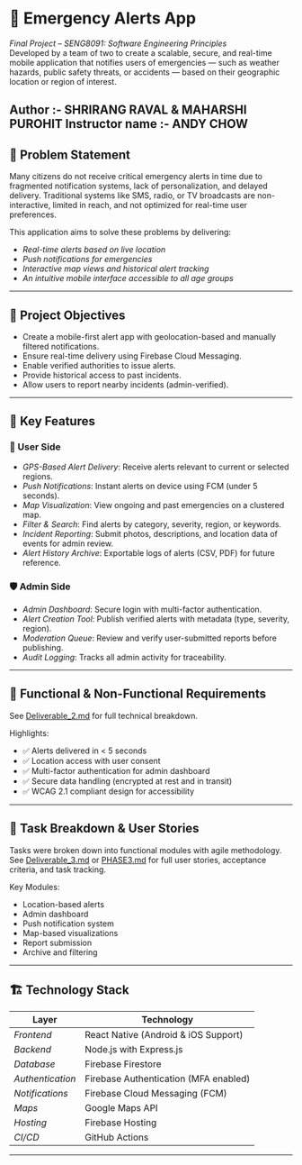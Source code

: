 # 🚨 Emergency Alerts App

*Final Project – SENG8091: Software Engineering Principles*  
Developed by a team of two to create a scalable, secure, and real-time mobile application that notifies users of emergencies — such as weather hazards, public safety threats, or accidents — based on their geographic location or region of interest.

Author :- SHRIRANG RAVAL & MAHARSHI PUROHIT 
Instructor name :- ANDY CHOW
---

## 📖 Problem Statement

Many citizens do not receive critical emergency alerts in time due to fragmented notification systems, lack of personalization, and delayed delivery. Traditional systems like SMS, radio, or TV broadcasts are non-interactive, limited in reach, and not optimized for real-time user preferences.

This application aims to solve these problems by delivering:
- *Real-time alerts based on live location*
- *Push notifications for emergencies*
- *Interactive map views and historical alert tracking*
- *An intuitive mobile interface accessible to all age groups*

---

## 🧩 Project Objectives

- Create a mobile-first alert app with geolocation-based and manually filtered notifications.
- Ensure real-time delivery using Firebase Cloud Messaging.
- Enable verified authorities to issue alerts.
- Provide historical access to past incidents.
- Allow users to report nearby incidents (admin-verified).

---

## 📲 Key Features

### 👤 User Side
- *GPS-Based Alert Delivery*: Receive alerts relevant to current or selected regions.
- *Push Notifications*: Instant alerts on device using FCM (under 5 seconds).
- *Map Visualization*: View ongoing and past emergencies on a clustered map.
- *Filter & Search*: Find alerts by category, severity, region, or keywords.
- *Incident Reporting*: Submit photos, descriptions, and location data of events for admin review.
- *Alert History Archive*: Exportable logs of alerts (CSV, PDF) for future reference.

### 🛡️ Admin Side
- *Admin Dashboard*: Secure login with multi-factor authentication.
- *Alert Creation Tool*: Publish verified alerts with metadata (type, severity, region).
- *Moderation Queue*: Review and verify user-submitted reports before publishing.
- *Audit Logging*: Tracks all admin activity for traceability.

---

## 🧪 Functional & Non-Functional Requirements

See [Deliverable_2.md](./Deliverable_2.md) for full technical breakdown.

Highlights:
- ✅ Alerts delivered in < 5 seconds
- ✅ Location access with user consent
- ✅ Multi-factor authentication for admin dashboard
- ✅ Secure data handling (encrypted at rest and in transit)
- ✅ WCAG 2.1 compliant design for accessibility

---

## 📐 Task Breakdown & User Stories

Tasks were broken down into functional modules with agile methodology. See [Deliverable_3.md](./Deliverable_3.md) or [PHASE3.md](./PHASE3.md) for full user stories, acceptance criteria, and task tracking.

Key Modules:
- Location-based alerts
- Admin dashboard
- Push notification system
- Map-based visualizations
- Report submission
- Archive and filtering

---

## 🏗️ Technology Stack

| Layer              | Technology                                |
|--------------------|--------------------------------------------|
| *Frontend*       | React Native (Android & iOS Support)       |
| *Backend*        | Node.js with Express.js                    |
| *Database*       | Firebase Firestore                         |
| *Authentication* | Firebase Authentication (MFA enabled)      |
| *Notifications*  | Firebase Cloud Messaging (FCM)             |
| *Maps*           | Google Maps API                            |
| *Hosting*        | Firebase Hosting                           |
| *CI/CD*          | GitHub Actions                             |

---


